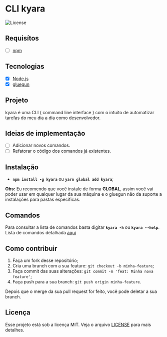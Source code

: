 # CLI kyara 
<img alt="License" src="https://img.shields.io/badge/license-MIT-blue">

## Requisítos

- [ ] [npm](https://www.npmjs.com/)

## Tecnologias

- [x] [Node.js](https://nodejs.org/en/)
- [x] [gluegun](https://infinitered.github.io/gluegun/#/)

## Projeto

kyara é uma CLI ( command line interface ) com o intuito de automatizar tarefas do meu dia a dia como desenvolvedor.

## Ideias de implementação

- [ ] Adicionar novos comandos.
- [ ] Refatorar o código dos comandos já existentes.

## Instalação

- **`npm install -g kyara`** ou **`yarn global add kyara`**;

**Obs:** Eu recomendo que você instale de forma **GLOBAL**, assim você vai poder usar em qualquer lugar da sua máquina e o gluegun não da suporte a instalações para pastas específicas.

## Comandos
Para consultar a lista de comandos basta digitar **`kyara -h`** ou **`kyara --help`**. <br>
Lista de comandos detalhada [aqui](https://github.com/Rogerluiz0/kyara/blob/master/docs/commands.md)

## Como contribuir

1. Faça um fork desse repositório;
2. Cria uma branch com a sua feature: `git checkout -b minha-feature`;
3. Faça commit das suas alterações: `git commit -m 'feat: Minha nova feature'`;
4. Faça push para a sua branch: `git push origin minha-feature`.

Depois que o merge da sua pull request for feito, você pode deletar a sua branch.

## Licença

Esse projeto está sob a licença MIT. Veja o arquivo [LICENSE](LICENSE.md) para mais detalhes.
